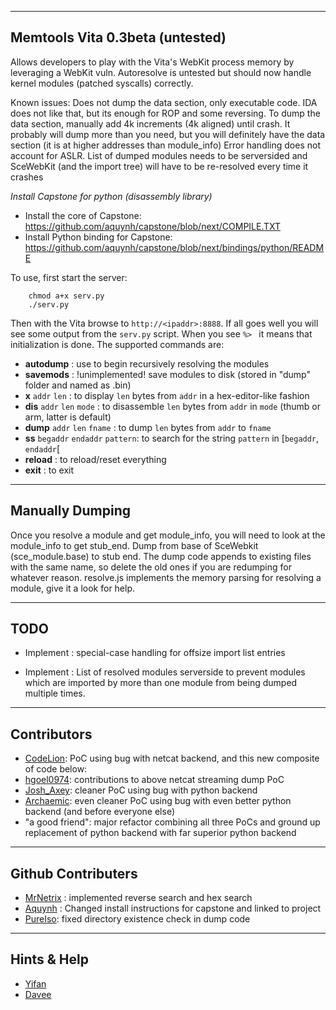 -------
Memtools Vita 0.3beta (untested)
-------
Allows developers to play with the Vita's WebKit process memory by leveraging a WebKit vuln. Autoresolve is untested but should now handle kernel modules (patched syscalls) correctly.

Known issues:
Does not dump the data section, only executable code. IDA does not like that, but its enough for ROP and some reversing. To dump the data section, manually add 4k increments (4k aligned) until crash. It probably will dump more than you need, but you will definitely have the data section (it is at higher addresses than module_info)
Error handling does not account for ASLR. List of dumped modules needs to be serversided and SceWebKit (and the import tree) will have to be re-resolved every time it crashes


*Install Capstone for python (disassembly library)*
   - Install the core of Capstone: https://github.com/aquynh/capstone/blob/next/COMPILE.TXT
   - Install Python binding for Capstone: https://github.com/aquynh/capstone/blob/next/bindings/python/README

To use, first start the server:
```
    chmod a+x serv.py
    ./serv.py
```
Then with the Vita browse to `http://<ipaddr>:8888`.
If all goes well you will see some output from the `serv.py` script. 
When you see `%> ` it means that initialization is done.
The supported commands are:
- **autodump**  : use to begin recursively resolving the modules
- **savemods** : !unimplemented! save modules to disk (stored in "dump" folder and named as <modname>.bin)
- **x** `addr` `len` : to display `len` bytes from `addr` in a hex-editor-like fashion
- **dis** `addr` `len` `mode` : to disassemble `len` bytes from `addr` in `mode` (thumb or arm, latter is default)
- **dump** `addr` `len` `fname` : to dump `len` bytes from `addr` to `fname`
- **ss** `begaddr` `endaddr` `pattern`: to search for the string `pattern` in [`begaddr`, `endaddr`[
- **reload** : to reload/reset everything
- **exit** : to exit

-----
Manually Dumping
-----
Once you resolve a module and get module_info, you will need to look at the module_info to get stub_end. Dump from base of SceWebkit (sce_module.base) to stub end. The dump code appends to existing files with the same name, so delete the old ones if you are redumping for whatever reason. resolve.js implements the memory parsing for resolving a module, give it a look for help.

-----
TODO
-----

- Implement : special-case handling for offsize import list entries

- Implement : List of resolved modules serverside to prevent modules which are imported by more than one module from being dumped multiple times.

-----
Contributors
-----
- [CodeLion](https://twitter.com/bballing1): PoC using bug with netcat backend, and this new composite of code below:
- [hgoel0974](https://twitter.com/hgoel0974): contributions to above netcat streaming dump PoC
- [Josh_Axey](https://twitter.com/josh_axey): cleaner PoC using bug with python backend
- [Archaemic](https://twitter.com/Archaemic): even cleaner PoC using bug with even better python backend (and before everyone else)
- "a good friend": major refactor combining all three PoCs and ground up replacement of python backend with far superior python backend

-----
Github Contributers
-----
- [MrNetrix](https://github.com/MrNetrix) : implemented reverse search and hex search
- [Aquynh](https://github.com/aquynh) : Changed install instructions for capstone and linked to project
- [PureIso](https://github.com/PureIso): fixed directory existence check in dump code
-----
Hints & Help
-----
- [Yifan](https://twitter.com/yifanlu)
- [Davee](https://twitter.com/daveeftw)
